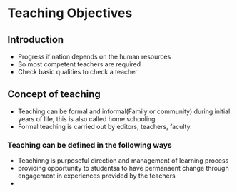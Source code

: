 # Teaching Objectives 

## Introduction
 - Progress if nation depends on the human resources
 - So most competent teachers are required
 - Check basic qualities to check a teacher

## Concept of teaching
 - Teaching can be formal and informal(Family or community) during initial years of life, this is also called home schooling
 - Formal teaching is carried out by editors, teachers, faculty.

### Teaching can be defined in the following ways
 - Teachinng is purposeful direction and management of learning process
 - providing opportunity to studentsa to have permanaent change through engagement in experiences provided by the teachers
 - 
